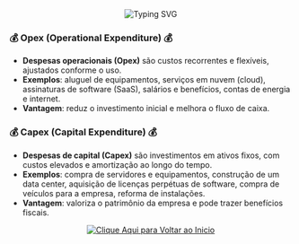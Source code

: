 <div align="center">
  <img src="https://readme-typing-svg.herokuapp.com?color=FFB6C1&size=40&center=true&vCenter=true&width=600&lines=✨+Modelos+de+Negócio+✨&repeat=true" alt="Typing SVG" />
</div>


### 💰 Opex (Operational Expenditure) 💰
- **Despesas operacionais (Opex)** são custos recorrentes e flexíveis, ajustados conforme o uso.
- **Exemplos**: aluguel de equipamentos, serviços em nuvem (cloud), assinaturas de software (SaaS), salários e benefícios, contas de energia e internet.
- **Vantagem**: reduz o investimento inicial e melhora o fluxo de caixa.

### 💰 Capex (Capital Expenditure) 💰
- **Despesas de capital (Capex)** são investimentos em ativos fixos, com custos elevados e amortização ao longo do tempo.
- **Exemplos**: compra de servidores e equipamentos, construção de um data center, aquisição de licenças perpétuas de software, compra de veículos para a empresa, reforma de instalações.
- **Vantagem**: valoriza o patrimônio da empresa e pode trazer benefícios fiscais.

<p align="center">
  <a href="https://github.com/samiramedeiros/Santander-Code-Girls-25/blob/main/Modules/Inicio.md">
    <img src="https://readme-typing-svg.herokuapp.com?color=FFB6C1&size=30&center=true&vCenter=true&width=600&lines=✨+Clique+Aqui+para+Voltar+ao+Inicio+✨&repeat=true" alt="Clique Aqui para Voltar ao Inicio" />
  </a>
</p>

